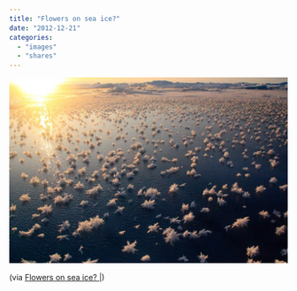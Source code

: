 ```yaml
---
title: "Flowers on sea ice?"
date: "2012-12-21"
categories: 
  - "images"
  - "shares"
---
```


![](images/tumblr_mf2m4gMix51qz4vrlo1_1280-1024x682.jpg)

(via [Flowers on sea ice? |](http://students.washington.edu/bowmanjs/wordpress/?p=106))
